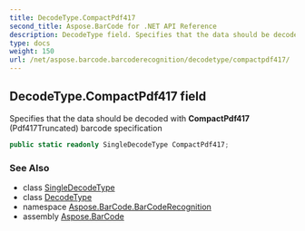 ```yaml
---
title: DecodeType.CompactPdf417
second_title: Aspose.BarCode for .NET API Reference
description: DecodeType field. Specifies that the data should be decoded with CompactPdf417 Pdf417Truncated barcode specification
type: docs
weight: 150
url: /net/aspose.barcode.barcoderecognition/decodetype/compactpdf417/
---
```

## DecodeType.CompactPdf417 field

Specifies that the data should be decoded with **CompactPdf417** (Pdf417Truncated) barcode specification

```csharp
public static readonly SingleDecodeType CompactPdf417;
```

### See Also

* class [SingleDecodeType](../../singledecodetype/)
* class [DecodeType](../)
* namespace [Aspose.BarCode.BarCodeRecognition](../../../aspose.barcode.barcoderecognition/)
* assembly [Aspose.BarCode](../../../)


